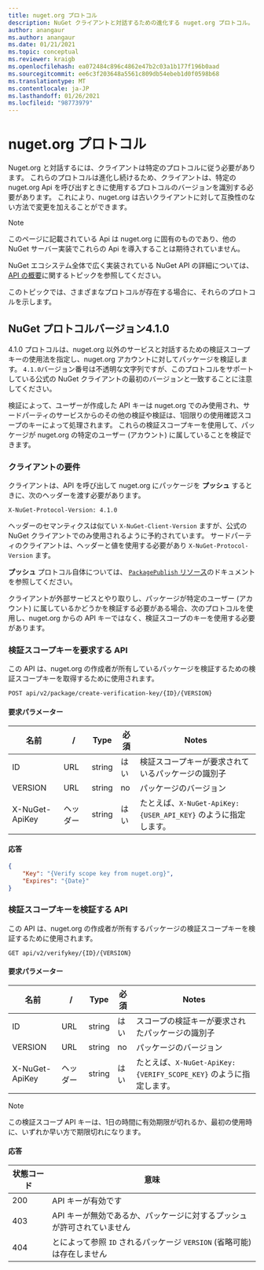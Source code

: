 ```yaml
---
title: nuget.org プロトコル
description: NuGet クライアントと対話するための進化する nuget.org プロトコル。
author: anangaur
ms.author: anangaur
ms.date: 01/21/2021
ms.topic: conceptual
ms.reviewer: kraigb
ms.openlocfilehash: ea072484c896c4862e47b2c03a1b177f196b0aad
ms.sourcegitcommit: ee6c3f203648a5561c809db54ebeb1d0f0598b68
ms.translationtype: MT
ms.contentlocale: ja-JP
ms.lasthandoff: 01/26/2021
ms.locfileid: "98773979"
---
```

# <a name="nugetorg-protocols"></a>nuget.org プロトコル

Nuget.org と対話するには、クライアントは特定のプロトコルに従う必要があります。 これらのプロトコルは進化し続けるため、クライアントは、特定の nuget.org Api を呼び出すときに使用するプロトコルのバージョンを識別する必要があります。 これにより、nuget.org は古いクライアントに対して互換性のない方法で変更を加えることができます。

> [!Note]
> このページに記載されている Api は nuget.org に固有のものであり、他の NuGet サーバー実装でこれらの Api を導入することは期待されていません。 

NuGet エコシステム全体で広く実装されている NuGet API の詳細については、 [API の概要](overview.md)に関するトピックを参照してください。

このトピックでは、さまざまなプロトコルが存在する場合に、それらのプロトコルを示します。

## <a name="nuget-protocol-version-410"></a>NuGet プロトコルバージョン4.1.0

4.1.0 プロトコルは、nuget.org 以外のサービスと対話するための検証スコープキーの使用法を指定し、nuget.org アカウントに対してパッケージを検証します。 `4.1.0`バージョン番号は不透明な文字列ですが、このプロトコルをサポートしている公式の NuGet クライアントの最初のバージョンと一致することに注意してください。

検証によって、ユーザーが作成した API キーは nuget.org でのみ使用され、サードパーティのサービスからのその他の検証や検証は、1回限りの使用確認スコープのキーによって処理されます。 これらの検証スコープキーを使用して、パッケージが nuget.org の特定のユーザー (アカウント) に属していることを検証できます。

### <a name="client-requirement"></a>クライアントの要件

クライアントは、API を呼び出して nuget.org にパッケージを **プッシュ** するときに、次のヘッダーを渡す必要があります。

```
X-NuGet-Protocol-Version: 4.1.0
```

ヘッダーのセマンティクスは似てい `X-NuGet-Client-Version` ますが、公式の NuGet クライアントでのみ使用されるように予約されています。 サードパーティのクライアントは、ヘッダーと値を使用する必要があり `X-NuGet-Protocol-Version` ます。

**プッシュ** プロトコル自体については、 [ `PackagePublish` リソース](package-publish-resource.md)のドキュメントを参照してください。

クライアントが外部サービスとやり取りし、パッケージが特定のユーザー (アカウント) に属しているかどうかを検証する必要がある場合、次のプロトコルを使用し、nuget.org からの API キーではなく、検証スコープのキーを使用する必要があります。

### <a name="api-to-request-a-verify-scope-key"></a>検証スコープキーを要求する API

この API は、nuget.org の作成者が所有しているパッケージを検証するための検証スコープキーを取得するために使用されます。

```
POST api/v2/package/create-verification-key/{ID}/{VERSION}
```

#### <a name="request-parameters"></a>要求パラメーター

名前           | /     | Type   | 必須 | Notes
-------------- | ------ | ------ | -------- | -----
ID             | URL    | string | はい      | 検証スコープキーが要求されているパッケージの識別子
VERSION        | URL    | string | no       | パッケージのバージョン
X-NuGet-ApiKey | ヘッダー | string | はい      | たとえば、`X-NuGet-ApiKey: {USER_API_KEY}` のように指定します。

#### <a name="response"></a>応答

```json
{
    "Key": "{Verify scope key from nuget.org}",
    "Expires": "{Date}"
}
```

### <a name="api-to-verify-the-verify-scope-key"></a>検証スコープキーを検証する API

この API は、nuget.org の作成者が所有するパッケージの検証スコープキーを検証するために使用されます。

```
GET api/v2/verifykey/{ID}/{VERSION}
```

#### <a name="request-parameters"></a>要求パラメーター

名前           | /     | Type   | 必須 | Notes
-------------  | ------ | ------ | -------- | -----
ID             | URL    | string | はい      | スコープの検証キーが要求されたパッケージの識別子
VERSION        | URL    | string | no       | パッケージのバージョン
X-NuGet-ApiKey | ヘッダー | string | はい      | たとえば、`X-NuGet-ApiKey: {VERIFY_SCOPE_KEY}` のように指定します。

> [!Note]
> この検証スコープ API キーは、1日の時間に有効期限が切れるか、最初の使用時に、いずれか早い方で期限切れになります。

#### <a name="response"></a>応答

状態コード | 意味
----------- | -------
200         | API キーが有効です
403         | API キーが無効であるか、パッケージに対するプッシュが許可されていません
404         | とによって参照 `ID` されるパッケージ `VERSION` (省略可能) は存在しません
